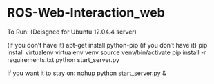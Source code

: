 # ROS-Web-Interaction_web

To Run:
(Deisgned for Ubuntu 12.04.4 server)

(if you don’t have it) apt-get install python-pip
(if you don’t have it) pip install virtualenv
virtualenv venv
source venv/bin/activate
pip install -r requirements.txt
python start_server.py

If you want it to stay on:
nohup python start_server.py &
